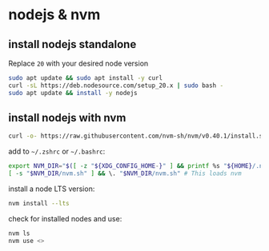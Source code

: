 # nodejs & nvm

## install nodejs standalone

Replace `20` with your desired node version

```bash
sudo apt update && sudo apt install -y curl
curl -sL https://deb.nodesource.com/setup_20.x | sudo bash -
sudo apt update && install -y nodejs
```

## install nodejs with nvm

```bash
curl -o- https://raw.githubusercontent.com/nvm-sh/nvm/v0.40.1/install.sh | bash
```

add to `~/.zshrc` or `~/.bashrc`:

```bash
export NVM_DIR="$([ -z "${XDG_CONFIG_HOME-}" ] && printf %s "${HOME}/.nvm" || printf %s "${XDG_CONFIG_HOME}/nvm")"
[ -s "$NVM_DIR/nvm.sh" ] && \. "$NVM_DIR/nvm.sh" # This loads nvm
```

install a node LTS version:

```bash
nvm install --lts
```

check for installed nodes and use:

```bash
nvm ls
nvm use <>
```

